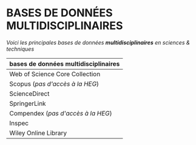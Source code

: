 # BASES DE DONNÉES MULTIDISCIPLINAIRES

*Voici les principales bases de données **multidisciplinaires** en sciences & techniques*   

| bases de données multidisciplinaires |
| :-- |
| Web of Science Core Collection |
| Scopus (*pas d'accès à la HEG*) |
| ScienceDirect |
| SpringerLink |
| Compendex (*pas d'accès à la HEG*) |
| Inspec |
| Wiley Online Library |

